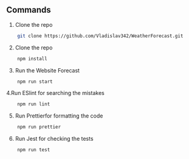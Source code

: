 ## Commands

1. Clone the repo
```sh
	git clone https://github.com/Vladislav342/WeatherForecast.git
```

2. Clone the repo
```sh
	npm install
```

3. Run the Website Forecast
```sh
	npm run start
```

4.Run ESlint for searching the mistakes
```sh
	npm run lint 
```

5. Run Prettierfor formatting the code
```sh
	npm run prettier 
```

6. Run Jest for checking the tests
```sh
	npm run test
```
